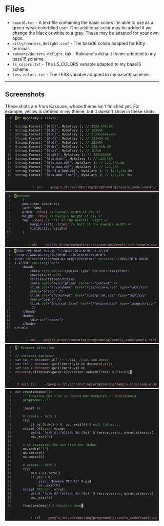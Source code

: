 # Files
- `base16.txt` - A text file containing the basic colors I'm able to use as a green-weak colorblind user. One additional color may be added if we change the black or white to a gray. These may be adapted for your own apps.
- `kitty/deuters_delight.conf` - The base16 colors adapted for Kitty terminal.
- `kakoune/deuters_delight.kak` - Kakoune's default theme adapted to my base16 scheme.
- `ls_colors.txt` - The LS_COLORS variable adapted to my base16 scheme.
- `less_colors.txt` - The LESS variable adapted to my base16 scheme.

---

## Screenshots
These shots are from Kakoune, whose theme isn't finished yet. For example, yellow is defined in my theme, but it doesn't show in these shots.
![c](./screenshots/c.png)
![css](./screenshots/css.png)
![html](./screenshots/html.png)
![javascript](./screenshots/javascript.png)
![python](./screenshots/python.png)

